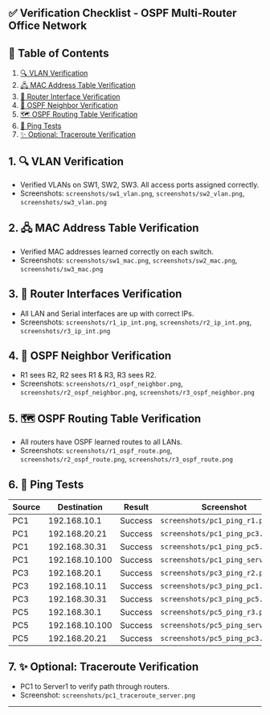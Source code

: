 ## ✅ Verification Checklist - OSPF Multi-Router Office Network

## 📑 Table of Contents

1. [🔍 VLAN Verification](#-vlan-verification)
2. [🖧 MAC Address Table Verification](#-mac-address-table-verification)
3. [🚦 Router Interface Verification](#-router-interface-verification)
4. [🤝 OSPF Neighbor Verification](#-opsf-neighbor-verification)
5. [🗺️ OSPF Routing Table Verification](#-ospf-routing-table-verification)
6. [📶 Ping Tests](#-ping-tests)
7. [✨ Optional: Traceroute Verification](#-optional:traceroute-verification)


## 1. 🔍 VLAN Verification
- Verified VLANs on SW1, SW2, SW3. All access ports assigned correctly.
- Screenshots: `screenshots/sw1_vlan.png`, `screenshots/sw2_vlan.png`, `screenshots/sw3_vlan.png`

## 2. 🖧 MAC Address Table Verification
- Verified MAC addresses learned correctly on each switch.
- Screenshots: `screenshots/sw1_mac.png`, `screenshots/sw2_mac.png`, `screenshots/sw3_mac.png`

## 3. 🚦 Router Interfaces Verification
- All LAN and Serial interfaces are up with correct IPs.
- Screenshots: `screenshots/r1_ip_int.png`, `screenshots/r2_ip_int.png`, `screenshots/r3_ip_int.png`

## 4. 🤝 OSPF Neighbor Verification
- R1 sees R2, R2 sees R1 & R3, R3 sees R2.
- Screenshots: `screenshots/r1_ospf_neighbor.png`, `screenshots/r2_ospf_neighbor.png`, `screenshots/r3_ospf_neighbor.png`

## 5. 🗺️ OSPF Routing Table Verification
- All routers have OSPF learned routes to all LANs.
- Screenshots: `screenshots/r1_ospf_route.png`, `screenshots/r2_ospf_route.png`, `screenshots/r3_ospf_route.png`

## 6. 📶 Ping Tests

| Source | Destination | Result | Screenshot |
|--------|------------|--------|------------|
| PC1    | 192.168.10.1 | Success | `screenshots/pc1_ping_r1.png` |
| PC1    | 192.168.20.21 | Success | `screenshots/pc1_ping_pc3.png` |
| PC1    | 192.168.30.31 | Success | `screenshots/pc1_ping_pc5.png` |
| PC1    | 192.168.10.100 | Success | `screenshots/pc1_ping_server.png` |
| PC3    | 192.168.20.1 | Success | `screenshots/pc3_ping_r2.png` |
| PC3    | 192.168.10.11 | Success | `screenshots/pc3_ping_pc1.png` |
| PC3    | 192.168.30.31 | Success | `screenshots/pc3_ping_pc5.png` |
| PC5    | 192.168.30.1 | Success | `screenshots/pc5_ping_r3.png` |
| PC5    | 192.168.10.100 | Success | `screenshots/pc5_ping_server.png` |
| PC5    | 192.168.20.21 | Success | `screenshots/pc5_ping_pc3.png` |

## 7. ✨ Optional: Traceroute Verification
- PC1 to Server1 to verify path through routers.
- Screenshot: `screenshots/pc1_traceroute_server.png`

---
